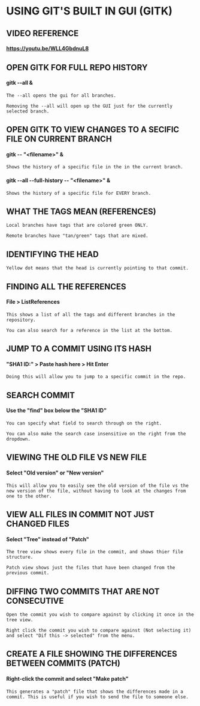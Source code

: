 # USING GIT'S BUILT IN GUI (GITK)

## **VIDEO REFERENCE**

#### https://youtu.be/WLL4GbdnuL8


## **OPEN GITK FOR FULL REPO HISTORY**

#### gitk --all &

    The --all opens the gui for all branches.

    Removing the --all will open up the GUI just for the currently selected branch.

## **OPEN GITK TO VIEW CHANGES TO A SECIFIC FILE ON CURRENT BRANCH**

#### gitk -- "\<filename\>" &

    Shows the history of a specific file in the in the current branch.

#### gitk --all --full-history -- "\<filename\>" &

    Shows the history of a specific file for EVERY branch.



## **WHAT THE TAGS MEAN (REFERENCES)**

    Local branches have tags that are colored green ONLY.

    Remote branches have "tan/green" tags that are mixed.


## **IDENTIFYING THE HEAD**

    Yellow dot means that the head is currently pointing to that commit.

## **FINDING ALL THE REFERENCES**

#### File > ListReferences

    This shows a list of all the tags and different branches in the repository.

    You can also search for a reference in the list at the bottom.

## **JUMP TO A COMMIT USING ITS HASH**

#### "SHA1 ID:" > Paste hash here > Hit Enter

    Doing this will allow you to jump to a specific commit in the repo.


## **SEARCH COMMIT**

#### Use the "find" box below the "SHA1 ID"
    You can specify what field to search through on the right.

    You can also make the search case insensitive on the right from the dropdown.

## **VIEWING THE OLD FILE VS NEW FILE**

#### Select "Old version" or "New version" 

    This will allow you to easily see the old version of the file vs the new version of the file, without having to look at the changes from one to the other.

## **VIEW ALL FILES IN COMMIT NOT JUST CHANGED FILES**

#### Select "Tree" instead of "Patch"

    The tree view shows every file in the commit, and shows thier file structure.

    Patch view shows just the files that have been changed from the previous commit.

## **DIFFING TWO COMMITS THAT ARE NOT CONSECUTIVE**

    Open the commit you wish to compare against by clicking it once in the tree view.

    Right click the commit you wish to compare against (Not selecting it) and select "Dif this -> selected" from the menu.

## **CREATE A FILE SHOWING THE DIFFERENCES BETWEEN COMMITS (PATCH)**

#### Right-click the commit and select "Make patch"

    This generates a "patch" file that shows the differences made in a commit. This is useful if you wish to send the file to someone else.